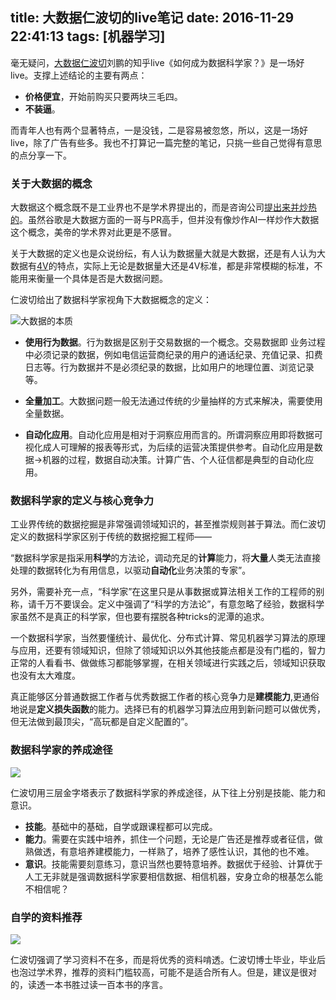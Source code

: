 title: 大数据仁波切的live笔记
date: 2016-11-29 22:41:13
tags: [机器学习]
---
毫无疑问，[大数据仁波切](https://www.zhihu.com/people/bei-ming-cheng-hai-sheng)刘鹏的知乎live《如何成为数据科学家？》是一场好live。支撑上述结论的主要有两点：

* **价格便宜**，开始前购买只要两块三毛四。
* **不装逼**。

而青年人也有两个显著特点，一是没钱，二是容易被忽悠，所以，这是一场好live，除了广告有些多。我也不打算记一篇完整的笔记，只挑一些自己觉得有意思的点分享一下。

### **关于大数据的概念**
大数据这个概念既不是工业界也不是学术界提出的，而是咨询公司[提出来并炒热的](http://tjx.ec.zjczxy.cn/files/2013/01/%E5%A4%A7%E6%95%B0%E6%8D%AE-%E4%B8%8B%E4%B8%80%E4%B8%AA%E5%88%9B%E6%96%B0%E3%80%81%E7%AB%9E%E4%BA%89%E5%92%8C%E7%94%9F%E4%BA%A7%E5%8A%9B%E7%9A%84%E5%89%8D%E6%B2%BF.pdf)。虽然谷歌是大数据方面的一哥与PR高手，但并没有像炒作AI一样炒作大数据这个概念，美帝的学术界对此更是不感冒。

关于大数据的定义也是众说纷纭，有人认为数据量大就是大数据，还是有人认为大数据有[4V](http://zhishi.moojnn.com/article/26)的特点，实际上无论是数据量大还是4V标准，都是非常模糊的标准，不能用来衡量一个具体是否是大数据问题。

仁波切给出了数据科学家视角下大数据概念的定义：

![大数据的本质](https://pic3.zhimg.com/v2-5db55921d202d8c0a9b372033915ff7e_r.jpg)

* **使用行为数据**。行为数据是区别于交易数据的一个概念。交易数据即
业务过程中必须记录的数据，例如电信运营商纪录的用户的通话纪录、充值记录、扣费日志等。行为数据并不是必须纪录的数据，比如用户的地理位置、浏览记录等。

* **全量加工**。大数据问题一般无法通过传统的少量抽样的方式来解决，需要使用全量数据。
* **自动化应用**。自动化应用是相对于洞察应用而言的。所谓洞察应用即将数据可视化成人可理解的报表等形式，为后续的运营决策提供参考。自动化应用是数据->机器的过程，数据自动决策。计算广告、个人征信都是典型的自动化应用。

### **数据科学家的定义与核心竞争力**

工业界传统的数据挖掘是非常强调领域知识的，甚至推崇规则甚于算法。而仁波切定义的数据科学家区别于传统的数据挖掘工程师——

“数据科学家是指采用**科学**的方法论，调动充足的**计算**能力，将**大量**人类无法直接处理的数据转化为有用信息，以驱动**自动化**业务决策的专家”。

另外，需要补充一点，“科学家”在这里只是从事数据或算法相关工作的工程师的别称，请千万不要误会。定义中强调了“科学的方法论”，有意忽略了经验，数据科学家虽然不是真正的科学家，但也要有摆脱各种tricks的泥潭的追求。

一个数据科学家，当然要懂统计、最优化、分布式计算、常见机器学习算法的原理与应用，还要有领域知识，但除了领域知识以外其他技能点都是没有门槛的，智力正常的人看看书、做做练习都能够掌握，在相关领域进行实践之后，领域知识获取也没有太大难度。

真正能够区分普通数据工作者与优秀数据工作者的核心竞争力是**建模能力**,更通俗地说是**定义损失函数**的能力。选择已有的机器学习算法应用到新问题可以做优秀，但无法做到最顶尖，“高玩都是自定义配置的”。

### **数据科学家的养成途径**

![](https://pic2.zhimg.com/v2-13ea14ce06246293e4b5a7ced416743d_b.jpg)

仁波切用三层金字塔表示了数据科学家的养成途径，从下往上分别是技能、能力和意识。

* **技能**。基础中的基础，自学或跟课程都可以完成。
* **能力**。需要在实践中培养，抓住一个问题，无论是广告还是推荐或者征信，做熟做透，有意培养建模能力，一样熟了，培养了感性认识，其他的也不难。
* **意识**。技能需要刻意练习，意识当然也要特意培养。数据优于经验、计算优于人工无非就是强调数据科学家要相信数据、相信机器，安身立命的根基怎么能不相信呢？

### **自学的资料推荐**

![](https://pic2.zhimg.com/v2-7fbcc502d8d35db573b13d7014cdfea5_b.jpg)

仁波切强调了学习资料不在多，而是将优秀的资料啃透。仁波切博士毕业，毕业后也泡过学术界，推荐的资料门槛较高，可能不是适合所有人。但是，建议是很对的，读透一本书胜过读一百本书的序言。